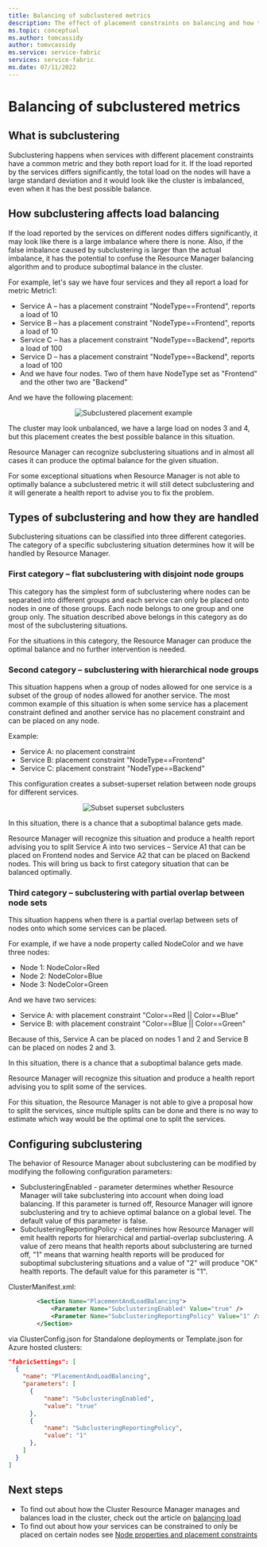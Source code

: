 ```yaml
---
title: Balancing of subclustered metrics
description: The effect of placement constraints on balancing and how to handle it
ms.topic: conceptual
ms.author: tomcassidy
author: tomvcassidy
ms.service: service-fabric
services: service-fabric
ms.date: 07/11/2022
---
```

# Balancing of subclustered metrics

## What is subclustering

Subclustering happens when services with different placement constraints have a common metric and they both report load for it. If the load reported by the services differs significantly, the total load on the nodes will have a large standard deviation and it would look like the cluster is imbalanced, even when it has the best possible balance.

## How subclustering affects load balancing

If the load reported by the services on different nodes differs significantly, it may look like there is a large imbalance where there is none. Also, if the false imbalance caused by subclustering is larger than the actual imbalance, it has the potential to confuse the Resource Manager balancing algorithm and to produce suboptimal balance in the cluster.

For example, let's say we have four services and they all report a load for metric Metric1:

* Service A – has a placement constraint "NodeType==Frontend", reports a load of 10
* Service B – has a placement constraint "NodeType==Frontend", reports a load of 10
* Service C – has a placement constraint "NodeType==Backend", reports a load of 100
* Service D – has a placement constraint "NodeType==Backend", reports a load of 100
* And we have four nodes. Two of them have NodeType set as "Frontend" and the other two are "Backend"

And we have the following placement:

<center>

![Subclustered placement example][Image1]
</center>

The cluster may look unbalanced, we have a large load on nodes 3 and 4, but this placement creates the best possible balance in this situation.

Resource Manager can recognize subclustering situations and in almost all cases it can produce the optimal balance for the given situation.

For some exceptional situations when Resource Manager is not able to optimally balance a subclustered metric it will still detect subclustering and it will generate a health report to advise you to fix the problem.

## Types of subclustering and how they are handled

Subclustering situations can be classified into three different categories. The category of a specific subclustering situation determines how it will be handled by Resource Manager.

### First category – flat subclustering with disjoint node groups

This category has the simplest form of subclustering where nodes can be separated into different groups and each service can only be placed onto nodes in one of those groups. Each node belongs to one group and one group only. The situation described above belongs in this category as do most of the subclustering situations. 

For the situations in this category, the Resource Manager can produce the optimal balance and no further intervention is needed.

### Second category – subclustering with hierarchical node groups

This situation happens when a group of nodes allowed for one service is a subset of the group of nodes allowed for another service. The most common example of this situation is when some service has a placement constraint defined and another service has no placement constraint and can be placed on any node.

Example:

* Service A: no placement constraint
* Service B: placement constraint "NodeType==Frontend"
* Service C: placement constraint "NodeType==Backend"

This configuration creates a subset-superset relation between node groups for different services.

<center>

![Subset superset subclusters][Image2]
</center>

In this situation, there is a chance that a suboptimal balance gets made.

Resource Manager will recognize this situation and produce a health report advising you to split Service A into two services – Service A1 that can be placed on Frontend nodes and Service A2 that can be placed on Backend nodes. This will bring us back to first category situation that can be balanced optimally.

### Third category – subclustering with partial overlap between node sets

This situation happens when there is a partial overlap between sets of nodes onto which some services can be placed.

For example, if we have a node property called NodeColor and we have three nodes:

* Node 1: NodeColor=Red
* Node 2: NodeColor=Blue
* Node 3: NodeColor=Green

And we have two services:

* Service A: with placement constraint "Color==Red || Color==Blue"
* Service B: with placement constraint "Color==Blue || Color==Green"

Because of this, Service A can be placed on nodes 1 and 2 and Service B can be placed on nodes 2 and 3.

In this situation, there is a chance that a suboptimal balance gets made.

Resource Manager will recognize this situation and produce a health report advising you to split some of the services.

For this situation, the Resource Manager is not able to give a proposal how to split the services, since multiple splits can be done and there is no way to estimate which way would be the optimal one to split the services.

## Configuring subclustering

The behavior of Resource Manager about subclustering can be modified by modifying the following configuration parameters:
* SubclusteringEnabled - parameter determines whether Resource Manager will take subclustering into account when doing load balancing. If this parameter is turned off, Resource Manager will ignore subclustering and try to achieve optimal balance on a global level. The default value of this parameter is false.
* SubclusteringReportingPolicy - determines how Resource Manager will emit health reports for hierarchical and partial-overlap subclustering. A value of zero means that health reports about subclustering are turned off, "1" means that warning health reports will be produced for suboptimal subclustering situations and a value of "2" will produce "OK" health reports. The default value for this parameter is "1".

ClusterManifest.xml:

``` xml
        <Section Name="PlacementAndLoadBalancing">
            <Parameter Name="SubclusteringEnabled" Value="true" />
            <Parameter Name="SubclusteringReportingPolicy" Value="1" />
        </Section>
```

via ClusterConfig.json for Standalone deployments or Template.json for Azure hosted clusters:

```json
"fabricSettings": [
  {
    "name": "PlacementAndLoadBalancing",
    "parameters": [
      {
          "name": "SubclusteringEnabled",
          "value": "true"
      },
      {
          "name": "SubclusteringReportingPolicy",
          "value": "1"
      },
    ]
  }
]
```

## Next steps
* To find out about how the Cluster Resource Manager manages and balances load in the cluster, check out the article on [balancing load](service-fabric-cluster-resource-manager-balancing.md)
* To find out about how your services can be constrained to only be placed on certain nodes see [Node properties and placement constraints](service-fabric-cluster-resource-manager-cluster-description.md#node-properties-and-placement-constraints)

[Image1]:./media/cluster-resource-manager-subclustering/subclustered-placement.png
[Image2]:./media/cluster-resource-manager-subclustering/subset-superset-nodes.png
